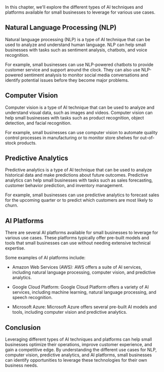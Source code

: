 
In this chapter, we'll explore the different types of AI techniques and platforms available for small businesses to leverage for various use cases.

Natural Language Processing (NLP)
---------------------------------

Natural language processing (NLP) is a type of AI technique that can be used to analyze and understand human language. NLP can help small businesses with tasks such as sentiment analysis, chatbots, and voice recognition.

For example, small businesses can use NLP-powered chatbots to provide customer service and support around the clock. They can also use NLP-powered sentiment analysis to monitor social media conversations and identify potential issues before they become major problems.

Computer Vision
---------------

Computer vision is a type of AI technique that can be used to analyze and understand visual data, such as images and videos. Computer vision can help small businesses with tasks such as product recognition, object detection, and facial recognition.

For example, small businesses can use computer vision to automate quality control processes in manufacturing or to monitor store shelves for out-of-stock products.

Predictive Analytics
--------------------

Predictive analytics is a type of AI technique that can be used to analyze historical data and make predictions about future outcomes. Predictive analytics can help small businesses with tasks such as sales forecasting, customer behavior prediction, and inventory management.

For example, small businesses can use predictive analytics to forecast sales for the upcoming quarter or to predict which customers are most likely to churn.

AI Platforms
------------

There are several AI platforms available for small businesses to leverage for various use cases. These platforms typically offer pre-built models and tools that small businesses can use without needing extensive technical expertise.

Some examples of AI platforms include:

* Amazon Web Services (AWS): AWS offers a suite of AI services, including natural language processing, computer vision, and predictive analytics.

* Google Cloud Platform: Google Cloud Platform offers a variety of AI services, including machine learning, natural language processing, and speech recognition.

* Microsoft Azure: Microsoft Azure offers several pre-built AI models and tools, including computer vision and predictive analytics.

Conclusion
----------

Leveraging different types of AI techniques and platforms can help small businesses optimize their operations, improve customer experience, and gain a competitive edge. By understanding the different use cases for NLP, computer vision, predictive analytics, and AI platforms, small businesses can identify opportunities to leverage these technologies for their own business needs.
